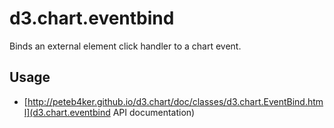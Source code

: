 # d3.chart.eventbind

Binds an external element click handler to a chart event.

## Usage

* [http://peteb4ker.github.io/d3.chart/doc/classes/d3.chart.EventBind.html](d3.chart.eventbind API documentation)